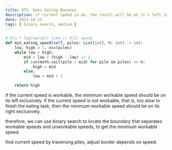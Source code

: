 ```yaml
---
title: 875. Koko Eating Bananas
description: if current speed is ok, the result will be on it's left inclusively
date: 2023-10-23
tags: [ binary-search, medium ] 
---
```


```python
# O(n * log(max(p)) time || O(1) space
def min_eating_speed(self, piles: List[int], h: int) -> int:
    low, high = 1, max(piles)
    while low < high:
        mid = low + (high - low) // 2
        if sum(math.ceil(pile / mid) for pile in piles) <= h:
            high = mid
        else:
            low = mid + 1

    return high
```

if the current speed is workable, the minimum workable speed should be on its left inclusively. if the current speed is
not workable, that is, too slow to finish the eating task, then the minimum workable speed should be on its right
exclusively.

therefore, we can use binary search to locate the boundary that separates workable speeds and unworkable speeds, to get
the minimum workable speed.

find current speed by traversing piles, adjust border depends on speed.
